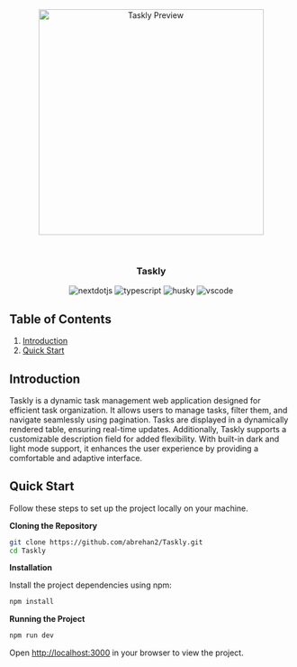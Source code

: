 <div align="center">
    <img src="https://iili.io/392ECrl.png" alt="Taskly Preview" style="max-width: 100%; height: 400px;" />
  </div>

&nbsp;

<div align="center">
  <h3 align="center">Taskly</h3>
   <div>
    <img src="https://img.shields.io/badge/-Next_JS-black?style=for-the-badge&logoColor=white&logo=nextdotjs&color=000000" alt="nextdotjs" />
    <img src="https://img.shields.io/badge/-TypeScript-black?style=for-the-badge&logoColor=white&logo=typescript&color=3178C6" alt="typescript" />
     <img src="https://img.shields.io/badge/-Husky-black?style=for-the-badge&logoColor=white&logo=husky&color=29C88E" alt="husky" />
    <img src="https://img.shields.io/badge/-VS%20Code-black?style=for-the-badge&logoColor=white&logo=visual-studio-code&color=007ACC" alt="vscode" />
  </div>
</div>

## <a name="table">Table of Contents</a>

1. [Introduction](#introduction)
2. [Quick Start](#quick-start)

## <a name="introduction">Introduction</a>

Taskly is a dynamic task management web application designed for efficient task organization. It allows users to manage tasks, filter them, and navigate seamlessly using pagination. Tasks are displayed in a dynamically rendered table, ensuring real-time updates. Additionally, Taskly supports a customizable description field for added flexibility. With built-in dark and light mode support, it enhances the user experience by providing a comfortable and adaptive interface.

## <a name="quick-start">Quick Start</a>

Follow these steps to set up the project locally on your machine.

**Cloning the Repository**

```bash
git clone https://github.com/abrehan2/Taskly.git
cd Taskly
```

**Installation**

Install the project dependencies using npm:

```bash
npm install
```

**Running the Project**

```bash
npm run dev
```

Open [http://localhost:3000](http://localhost:3000) in your browser to view the project.
